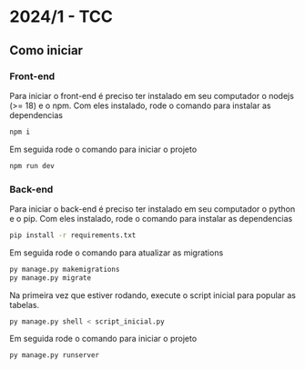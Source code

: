 # 2024/1 - TCC


## Como iniciar
### Front-end
Para iniciar o front-end é preciso ter instalado em seu computador o nodejs (>= 18) e o npm. Com eles instalado, rode o comando para instalar as dependencias
```sh
npm i
```

Em seguida rode o comando para iniciar o projeto
```sh
npm run dev
```

### Back-end
Para iniciar o back-end é preciso ter instalado em seu computador o python e o pip. Com eles instalado, rode o comando para instalar as dependencias
```sh
pip install -r requirements.txt
```

Em seguida rode o comando para atualizar as migrations
```sh
py manage.py makemigrations
py manage.py migrate
```

Na primeira vez que estiver rodando, execute o script inicial para popular as tabelas.
```sh
py manage.py shell < script_inicial.py
```

Em seguida rode o comando para iniciar o projeto
```sh
py manage.py runserver
```
